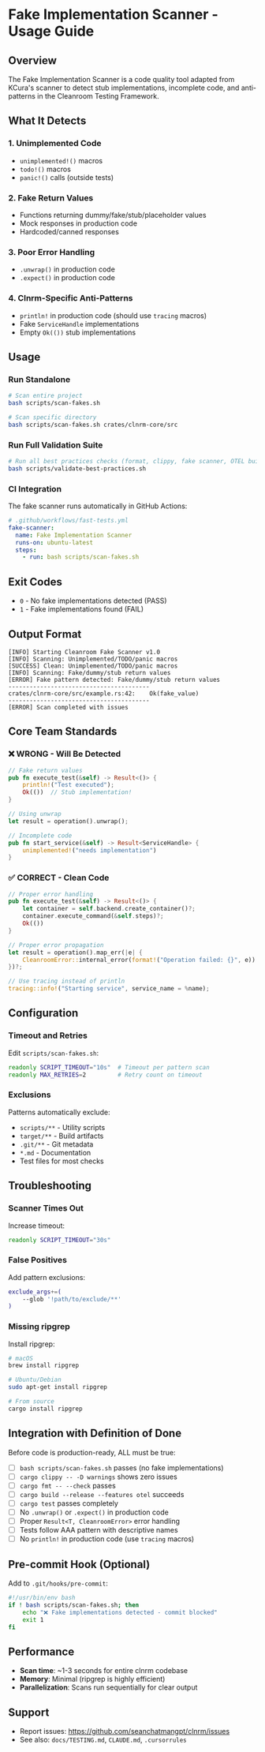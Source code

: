 # Fake Implementation Scanner - Usage Guide

## Overview

The Fake Implementation Scanner is a code quality tool adapted from KCura's scanner to detect stub implementations, incomplete code, and anti-patterns in the Cleanroom Testing Framework.

## What It Detects

### 1. Unimplemented Code
- `unimplemented!()` macros
- `todo!()` macros
- `panic!()` calls (outside tests)

### 2. Fake Return Values
- Functions returning dummy/fake/stub/placeholder values
- Mock responses in production code
- Hardcoded/canned responses

### 3. Poor Error Handling
- `.unwrap()` in production code
- `.expect()` in production code

### 4. Clnrm-Specific Anti-Patterns
- `println!` in production code (should use `tracing` macros)
- Fake `ServiceHandle` implementations
- Empty `Ok(())` stub implementations

## Usage

### Run Standalone

```bash
# Scan entire project
bash scripts/scan-fakes.sh

# Scan specific directory
bash scripts/scan-fakes.sh crates/clnrm-core/src
```

### Run Full Validation Suite

```bash
# Run all best practices checks (format, clippy, fake scanner, OTEL build)
bash scripts/validate-best-practices.sh
```

### CI Integration

The fake scanner runs automatically in GitHub Actions:

```yaml
# .github/workflows/fast-tests.yml
fake-scanner:
  name: Fake Implementation Scanner
  runs-on: ubuntu-latest
  steps:
    - run: bash scripts/scan-fakes.sh
```

## Exit Codes

- `0` - No fake implementations detected (PASS)
- `1` - Fake implementations found (FAIL)

## Output Format

```
[INFO] Starting Cleanroom Fake Scanner v1.0
[INFO] Scanning: Unimplemented/TODO/panic macros
[SUCCESS] Clean: Unimplemented/TODO/panic macros
[INFO] Scanning: Fake/dummy/stub return values
[ERROR] Fake pattern detected: Fake/dummy/stub return values
----------------------------------------
crates/clnrm-core/src/example.rs:42:    Ok(fake_value)
----------------------------------------
[ERROR] Scan completed with issues
```

## Core Team Standards

### ❌ WRONG - Will Be Detected

```rust
// Fake return values
pub fn execute_test(&self) -> Result<()> {
    println!("Test executed");
    Ok(())  // Stub implementation!
}

// Using unwrap
let result = operation().unwrap();

// Incomplete code
pub fn start_service(&self) -> Result<ServiceHandle> {
    unimplemented!("needs implementation")
}
```

### ✅ CORRECT - Clean Code

```rust
// Proper error handling
pub fn execute_test(&self) -> Result<()> {
    let container = self.backend.create_container()?;
    container.execute_command(&self.steps)?;
    Ok(())
}

// Proper error propagation
let result = operation().map_err(|e| {
    CleanroomError::internal_error(format!("Operation failed: {}", e))
})?;

// Use tracing instead of println
tracing::info!("Starting service", service_name = %name);
```

## Configuration

### Timeout and Retries

Edit `scripts/scan-fakes.sh`:

```bash
readonly SCRIPT_TIMEOUT="10s"  # Timeout per pattern scan
readonly MAX_RETRIES=2         # Retry count on timeout
```

### Exclusions

Patterns automatically exclude:
- `scripts/**` - Utility scripts
- `target/**` - Build artifacts
- `.git/**` - Git metadata
- `*.md` - Documentation
- Test files for most checks

## Troubleshooting

### Scanner Times Out

Increase timeout:
```bash
readonly SCRIPT_TIMEOUT="30s"
```

### False Positives

Add pattern exclusions:
```bash
exclude_args+=(
    --glob '!path/to/exclude/**'
)
```

### Missing ripgrep

Install ripgrep:
```bash
# macOS
brew install ripgrep

# Ubuntu/Debian
sudo apt-get install ripgrep

# From source
cargo install ripgrep
```

## Integration with Definition of Done

Before code is production-ready, ALL must be true:

- [ ] `bash scripts/scan-fakes.sh` passes (no fake implementations)
- [ ] `cargo clippy -- -D warnings` shows zero issues
- [ ] `cargo fmt -- --check` passes
- [ ] `cargo build --release --features otel` succeeds
- [ ] `cargo test` passes completely
- [ ] No `.unwrap()` or `.expect()` in production code
- [ ] Proper `Result<T, CleanroomError>` error handling
- [ ] Tests follow AAA pattern with descriptive names
- [ ] No `println!` in production code (use `tracing` macros)

## Pre-commit Hook (Optional)

Add to `.git/hooks/pre-commit`:

```bash
#!/usr/bin/env bash
if ! bash scripts/scan-fakes.sh; then
    echo "❌ Fake implementations detected - commit blocked"
    exit 1
fi
```

## Performance

- **Scan time**: ~1-3 seconds for entire clnrm codebase
- **Memory**: Minimal (ripgrep is highly efficient)
- **Parallelization**: Scans run sequentially for clear output

## Support

- Report issues: https://github.com/seanchatmangpt/clnrm/issues
- See also: `docs/TESTING.md`, `CLAUDE.md`, `.cursorrules`

